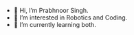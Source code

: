 - 👋 Hi, I’m Prabhnoor Singh.
- 👀 I’m interested in Robotics and Coding.
- 🌱 I’m currently learning both.
<!---
Altius2010/Altius2010 is a ✨ special ✨ repository because its `README.md` (this file) appears on your GitHub profile.
You can click the Preview link to take a look at your changes.
--->
